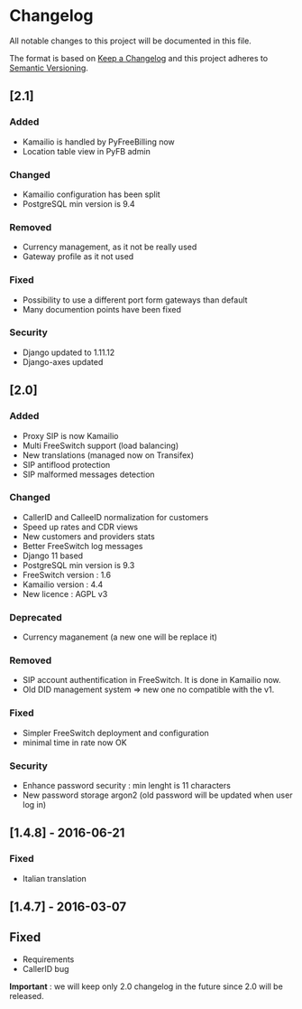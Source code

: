 # Changelog
All notable changes to this project will be documented in this file.

The format is based on [Keep a Changelog](http://keepachangelog.com/en/1.0.0/)
and this project adheres to [Semantic Versioning](http://semver.org/spec/v2.0.0.html).

## [2.1]
### Added
- Kamailio is handled by PyFreeBilling now
- Location table view in PyFB admin

### Changed
- Kamailio configuration has been split
- PostgreSQL min version is 9.4

### Removed
- Currency management, as it not be really used
- Gateway profile as it not used

### Fixed
- Possibility to use a different port form gateways than default
- Many documention points have been fixed

### Security
- Django updated to 1.11.12
- Django-axes updated

## [2.0]
### Added
- Proxy SIP is now Kamailio
- Multi FreeSwitch support (load balancing)
- New translations (managed now on Transifex)
- SIP antiflood protection
- SIP malformed messages detection

### Changed
- CallerID and CalleeID normalization for customers
- Speed up rates and CDR views
- New customers and providers stats
- Better FreeSwitch log messages
- Django 11 based
- PostgreSQL min version is 9.3
- FreeSwitch version : 1.6
- Kamailio version : 4.4
- New licence : AGPL v3

### Deprecated
- Currency maganement (a new one will be replace it)

### Removed
- SIP account authentification in FreeSwitch. It is done in Kamailio now.
- Old DID management system => new one no compatible with the v1.

### Fixed
- Simpler FreeSwitch deployment and configuration
- minimal time in rate now OK

### Security
- Enhance password security : min lenght is 11 characters
- New password storage argon2 (old password will be updated when user log in)

## [1.4.8] - 2016-06-21
### Fixed
- Italian translation

## [1.4.7] - 2016-03-07
## Fixed
- Requirements
- CallerID bug

**Important** : we will keep only 2.0 changelog in the future since 2.0 will be released.  
